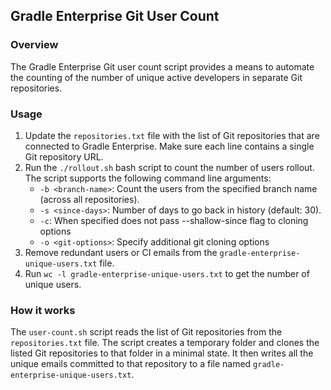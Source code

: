 ## Gradle Enterprise Git User Count

### Overview

The Gradle Enterprise Git user count script provides a means to automate the counting of the number of unique active developers in separate Git repositories.

### Usage

1. Update the `repositories.txt` file with the list of Git repositories that are connected to Gradle Enterprise.
   Make sure each line contains a single Git repository URL.
2. Run the `./rollout.sh` bash script to count the number of users rollout. The script supports the following command line arguments:
    * `-b <branch-name>`: Count the users from the specified branch name (across all repositories).
    * `-s <since-days>`: Number of days to go back in history (default: 30).
    * `-c`: When specified does not pass --shallow-since flag to cloning options
    * `-o <git-options>`: Specify additional git cloning options
3. Remove redundant users or CI emails from the `gradle-enterprise-unique-users.txt` file.
4. Run `wc -l gradle-enterprise-unique-users.txt` to get the number of unique users.

### How it works

The `user-count.sh` script reads the list of Git repositories from the `repositories.txt` file.
The script creates a temporary folder and clones the listed Git repositories to that folder in a minimal state.
It then writes all the unique emails committed to that repository to a file named `gradle-enterprise-unique-users.txt`.

